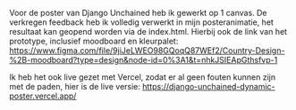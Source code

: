 Voor de poster van Django Unchained heb ik gewerkt op 1 canvas. De verkregen feedback heb ik volledig verwerkt in mijn posteranimatie, het resultaat kan geopend worden via de index.html.
Hierbij ook de link van het prototype, inclusief moodboard en kleurpalet:
https://www.figma.com/file/9jiJeLWEO98GQoqQ87WEf2/Country-Design-%2B-moodboard?type=design&node-id=0%3A1&t=nhkJSIEApGthsfvp-1 

Ik heb het ook live gezet met Vercel, zodat er al geen fouten kunnen zijn met de paden, hier is de live versie: 
https://django-unchained-dynamic-poster.vercel.app/
